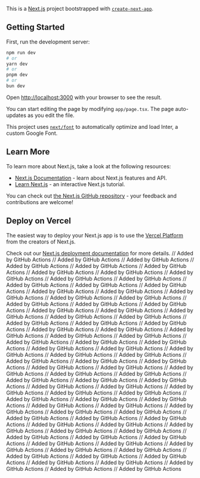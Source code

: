 This is a [Next.js](https://nextjs.org/) project bootstrapped with [`create-next-app`](https://github.com/vercel/next.js/tree/canary/packages/create-next-app).

## Getting Started

First, run the development server:

```bash
npm run dev
# or
yarn dev
# or
pnpm dev
# or
bun dev
```

Open [http://localhost:3000](http://localhost:3000) with your browser to see the result.

You can start editing the page by modifying `app/page.tsx`. The page auto-updates as you edit the file.

This project uses [`next/font`](https://nextjs.org/docs/basic-features/font-optimization) to automatically optimize and load Inter, a custom Google Font.

## Learn More

To learn more about Next.js, take a look at the following resources:

- [Next.js Documentation](https://nextjs.org/docs) - learn about Next.js features and API.
- [Learn Next.js](https://nextjs.org/learn) - an interactive Next.js tutorial.

You can check out [the Next.js GitHub repository](https://github.com/vercel/next.js/) - your feedback and contributions are welcome!

## Deploy on Vercel

The easiest way to deploy your Next.js app is to use the [Vercel Platform](https://vercel.com/new?utm_medium=default-template&filter=next.js&utm_source=create-next-app&utm_campaign=create-next-app-readme) from the creators of Next.js.

Check out our [Next.js deployment documentation](https://nextjs.org/docs/deployment) for more details.
// Added by GitHub Actions
// Added by GitHub Actions
// Added by GitHub Actions
// Added by GitHub Actions
// Added by GitHub Actions
// Added by GitHub Actions
// Added by GitHub Actions
// Added by GitHub Actions
// Added by GitHub Actions
// Added by GitHub Actions
// Added by GitHub Actions
// Added by GitHub Actions
// Added by GitHub Actions
// Added by GitHub Actions
// Added by GitHub Actions
// Added by GitHub Actions
// Added by GitHub Actions
// Added by GitHub Actions
// Added by GitHub Actions
// Added by GitHub Actions
// Added by GitHub Actions
// Added by GitHub Actions
// Added by GitHub Actions
// Added by GitHub Actions
// Added by GitHub Actions
// Added by GitHub Actions
// Added by GitHub Actions
// Added by GitHub Actions
// Added by GitHub Actions
// Added by GitHub Actions
// Added by GitHub Actions
// Added by GitHub Actions
// Added by GitHub Actions
// Added by GitHub Actions
// Added by GitHub Actions
// Added by GitHub Actions
// Added by GitHub Actions
// Added by GitHub Actions
// Added by GitHub Actions
// Added by GitHub Actions
// Added by GitHub Actions
// Added by GitHub Actions
// Added by GitHub Actions
// Added by GitHub Actions
// Added by GitHub Actions
// Added by GitHub Actions
// Added by GitHub Actions
// Added by GitHub Actions
// Added by GitHub Actions
// Added by GitHub Actions
// Added by GitHub Actions
// Added by GitHub Actions
// Added by GitHub Actions
// Added by GitHub Actions
// Added by GitHub Actions
// Added by GitHub Actions
// Added by GitHub Actions
// Added by GitHub Actions
// Added by GitHub Actions
// Added by GitHub Actions
// Added by GitHub Actions
// Added by GitHub Actions
// Added by GitHub Actions
// Added by GitHub Actions
// Added by GitHub Actions
// Added by GitHub Actions
// Added by GitHub Actions
// Added by GitHub Actions
// Added by GitHub Actions
// Added by GitHub Actions
// Added by GitHub Actions
// Added by GitHub Actions
// Added by GitHub Actions
// Added by GitHub Actions
// Added by GitHub Actions
// Added by GitHub Actions
// Added by GitHub Actions
// Added by GitHub Actions
// Added by GitHub Actions
// Added by GitHub Actions
// Added by GitHub Actions
// Added by GitHub Actions
// Added by GitHub Actions
// Added by GitHub Actions
// Added by GitHub Actions
// Added by GitHub Actions
// Added by GitHub Actions
// Added by GitHub Actions
// Added by GitHub Actions
// Added by GitHub Actions
// Added by GitHub Actions
